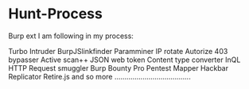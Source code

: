 # Hunt-Process

Burp ext I am following in my process:

Turbo Intruder
BurpJSlinkfinder
Paramminer
IP rotate
Autorize
403 bypasser
Active scan++
JSON web token
Content type converter
InQL
HTTP Request smuggler
Burp Bounty Pro
Pentest Mapper
Hackbar
Replicator
Retire.js and so more ...................................... 
